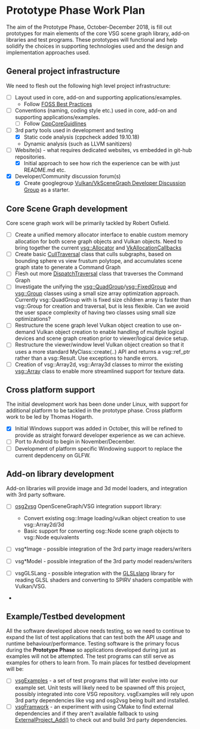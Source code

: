 # Prototype Phase Work Plan	
The aim of the Prototype Phase, October-December 2018, is fill out prototypes for main elements of the core VSG scene graph library, add-on libraries and test programs.  These prototypes will functional and help solidify the choices in supporting technologies used and the design and implementation approaches used.

## General project infrastructure

We need to flesh out the following high level project infrastructure:

- [ ] Layout used in core, add-on and supporting applications/examples.
	- Follow [FOSS Best Practices](https://github.com/coreinfrastructure/best-practices-badge/blob/master/doc/criteria.md)
- [ ] Conventions (naming, coding style etc.) used in core, add-on and supporting applications/examples.
    - [ ] Follow [CppCoreGuidlines](https://isocpp.github.io/CppCoreGuidelines/CppCoreGuidelines)
- [ ] 3rd party tools used in development and testing
	- [x] Static code analysis (cppcheck added 19.10.18)
    - Dynamic analysis (such as LLVM sanitizers)
- [ ] Website(s) - what requires dedicated websites, vs embedded in git-hub repositories.
	- [x] Initial approach to see how rich the experience can be with just README.md etc.
- [x] Developer/Community discussion forum(s)
	- [x] Create googlegroup [Vulkan/VkSceneGraph Developer Discussion Group](https://groups.google.com/forum/#!forum/vsg-users) as a starter.

## Core Scene Graph development
Core scene graph work will be primarily tackled by Robert Osfield.

- [ ] Create a unified memory allocator interface to enable custom memory allocation for both scene graph objects and Vulkan objects.  Need to bring together the current [vsg::Allocator](../../include/vsg/core/Allocator.h) and [VkAllocationCallbacks](../../include/vsg/vk/AllocationCallback.h)
- [ ] Create basic [CullTraversal](../../include/traversal/CullTraversal.h) class that culls subgraphs, based on bounding sphere vs view frustum polytope, and accumulates scene graph state to generate a Command Graph
- [ ] Flesh out more [DispatchTraversal](../../include/traversals/DispatchTraversal.h) class that traverses the Command Graph
- [ ] Investigate the unifying the [vsg::QuadGroup](../../include/nodes/QuadGroup.h)/[vsg::FixedGroup](../../include/nodes/FixedGroup.h) and [vsg::Group](../../include/nodes/Group.h) classes using a small size array optimization approach.  Currently vsg::QuadGroup with is fixed size children array is faster than vsg::Group for creation and traversal, but is less flexible.  Can we avoid the user space complexity of having two classes using small size optimizations?
- [ ] Restructure the scene graph level Vulkan object creation to use on-demand Vulkan object creation to enable handling of multiple logical devices and scene graph creation prior to viewer/logical device setup.
- [ ] Restructure the viewer/window level Vulkan object creation so that it uses a more standard MyClass::create(..) API and returns a vsg::ref_ptr<MyClass> rather than a vsg::Result<MyClass>.  Use exceptions to handle errors.
- [ ] Creation of vsg::Array2d, vsg::Array3d classes to mirror the existing [vsg::Array](../../include/vsg/core/Array.h) class to enable more streamlined support for texture data.

## Cross platform support
The initial development work has been done under Linux, with support for additional platform to be tackled in the prototype phase.  Cross platform work to be led by Thomas Hogarth.

- [x] Initial Windows support was added in October, this will be refined to provide as straight forward developer experience as we can achieve.
- [ ] Port to Android to begin in November/December.
- [ ] Development of platform specific Windowing support to replace the current depdenceny on GLFW.

## Add-on library development
Add-on libraries will provide image and 3d model loaders, and integration with 3rd party software.  

- [ ] [osg2vsg](https://github.com/robertosfield/osg2vsg) OpenSceneGraph/VSG integration support library: 
	* Convert existing osg::Image loading/vulkan object creation to use vsg::Array2d/3d
	* Basic support for converting osg::Node scene graph objects to vsg::Node equivalents
	
- [ ] vsg*Image - possible integration of the 3rd party image readers/writers
- [ ] vsg*Model - possible integration of the 3rd party model readers/writers
- [ ] vsgGLSLang - possible integration with the [GLSLslang](https://github.com/KhronosGroup/glslang) library for reading GLSL shaders and converting to SPIRV shaders compatible with Vulkan/VSG.
* 
## Example/Testbed development
All the software developed above needs testing, so we need to continue to expand the list of test applications that can test both the API usage and runtime behaviour/performance. Testing software is the primary focus during the **Prototype Phase** so applications developed during just as examples will not be attempted.  The test programs can still serve as examples for others to learn from. To main places for testbed development will be:
- [ ] [vsgExamples](https://github.com/robertosfield/vsgExamples) - a set of test programs that will later evolve into our example set. Unit tests will likely need to be spawned off this project, possibly integrated into core VSG repository.  vsgExamples will rely upon 3rd party dependencies like vsg and osg2vsg being built and installed.
- [ ] [vsgFramwork](https://github.com/robertosfield/vsgFramework) - an experiment with using CMake to find external dependencies and if they aren't available fallback to using  [ExternalProject_Add()](https://cmake.org/cmake/help/latest/module/ExternalProject.html) to check out and build 3rd party dependencies.
